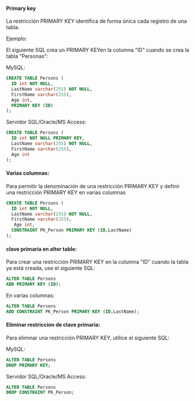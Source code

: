 #### Primary key

La restricción PRIMARY KEY identifica de forma única cada registro de una tabla.

Ejemplo:

El siguiente SQL crea un PRIMARY KEYen la columna "ID" cuando se crea la tabla "Personas":

MySQL:

```sql
CREATE TABLE Persons (
  ID int NOT NULL,
  LastName varchar(255) NOT NULL,
  FirstName varchar(255),
  Age int,
  PRIMARY KEY (ID)
);
```

Servidor SQL/Oracle/MS Access:

```sql
CREATE TABLE Persons (
  ID int NOT NULL PRIMARY KEY,
  LastName varchar(255) NOT NULL,
  FirstName varchar(255),
  Age int
);
```

#### Varias columnas:
 
Para permitir la denominación de una restricción PRIMARY KEY y definir una restricción PRIMARY KEY en varias columnas

```sql
CREATE TABLE Persons (
  ID int NOT NULL,
  LastName varchar(255) NOT NULL,
  FirstName varchar(255),
   Age int,
  CONSTRAINT PK_Person PRIMARY KEY (ID,LastName)
);
```

#### clave primaria en alter table:

Para crear una restricción PRIMARY KEY en la columna "ID" cuando la tabla ya está creada, use el siguiente SQL:

```sql
ALTER TABLE Persons
ADD PRIMARY KEY (ID);
```

En varias columnas:

```sql
ALTER TABLE Persons
ADD CONSTRAINT PK_Person PRIMARY KEY (ID,LastName);
```

#### Eliminar restriccion de clave primaria:

Para eliminar una restricción PRIMARY KEY, utilice el siguiente SQL:

MySQL:

```sql
ALTER TABLE Persons
DROP PRIMARY KEY;
```

Servidor SQL/Oracle/MS Access:

```sql
ALTER TABLE Persons
DROP CONSTRAINT PK_Person;
```
